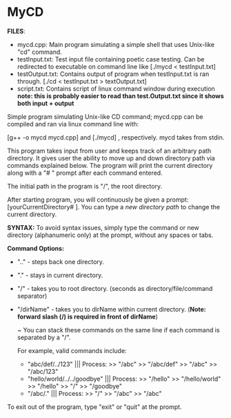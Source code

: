 # MyCD
**FILES**:
- mycd.cpp: Main program simulating a simple shell that uses Unix-like "cd" command. 
- testInput.txt: Test input file containing poetic case testing. Can be redirected to executable on command line like [./mycd < testInput.txt]
- testOutput.txt: Contains output of program when testInput.txt is ran through. [./cd < testInput.txt > textOutput.txt]
- script.txt: Contains script of linux command window during execution **note: this is probably easier to read than test.Output.txt since it shows both input + output**

Simple program simulating Unix-like CD command; mycd.cpp can be compiled and ran via linux command line with:

[g++ -o mycd mycd.cpp] and [./mycd] , respectively. mycd takes from stdin.

This program takes input from user and keeps track of an arbitrary path directory. It gives user the ability to move up and down directory path via commands explained below. The program will print the current directory along with a "# " prompt after each command entered. 

The initial path in the program is "/", the root directory.

After starting program, you will continuously be given a prompt: [yourCurrentDirectory# ]. You can type a _new directory path_ to change the current directory.

**SYNTAX:** To avoid syntax issues, simply type the command or new directory (alphanumeric only) at the prompt, without any spaces or tabs.

**Command Options:**
- ".." - steps back one directory.
- "." - stays in current directory.
- "/" - takes you to root directory. (seconds as directory/file/command separator)
- "/dirName" - takes you to dirName within current directory. (**Note: forward slash (/) is required in front of dirName**)
   
   ~ You can stack these commands on the same line if each command is separated by a "/".
   
   For example, valid commands include:
   - "abc/def/../123" ||| Process:  >> "/abc" >> "/abc/def" >> "/abc" >> "/abc/123"
   - "hello/world/../../goodbye" ||| Process:  >> "/hello" >> "/hello/world" >> "/hello" >> "/" >> "/goodbye"
   - "/abc/." ||| Process:  >> "/" >> "/abc" >> "/abc"

To exit out of the program, type "exit" or "quit" at the prompt.

